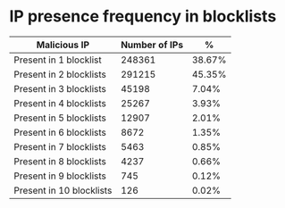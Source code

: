 # IP presence frequency in blocklists
| Malicious IP | Number of IPs | % |
|----|----|----|
| Present in 1 blocklist | 248361 | 38.67% |
| Present in 2 blocklists | 291215 | 45.35% |
| Present in 3 blocklists | 45198 | 7.04% |
| Present in 4 blocklists | 25267 | 3.93% |
| Present in 5 blocklists | 12907 | 2.01% |
| Present in 6 blocklists | 8672 | 1.35% |
| Present in 7 blocklists | 5463 | 0.85% |
| Present in 8 blocklists | 4237 | 0.66% |
| Present in 9 blocklists | 745 | 0.12% |
| Present in 10 blocklists | 126 | 0.02% |
